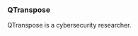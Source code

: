 <!--
### Hi there 👋


**QTranspose/QTranspose** is a ✨ _special_ ✨ repository because its `README.md` (this file) appears on your GitHub profile.

Here are some ideas to get you started:

- 🔭 I’m currently working on ...
- 🌱 I’m currently learning ...
- 👯 I’m looking to collaborate on ...
- 🤔 I’m looking for help with ...
- 💬 Ask me about ...
- 📫 How to reach me: ...
- 😄 Pronouns: ...
- ⚡ Fun fact: ...

---

[![QTranspose's GitHub stats](https://github-readme-stats.vercel.app/api?username=qtranspose&show_icons=true&count_private=true&hide_border=true)](https://github.com/QTranspose/QTranspose)

-->

### QTranspose
QTranspose is a cybersecurity researcher.


